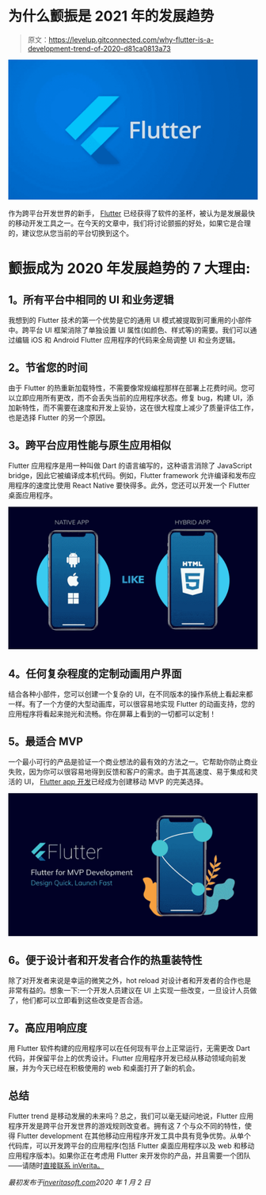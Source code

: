 # 为什么颤振是 2021 年的发展趋势

> 原文：<https://levelup.gitconnected.com/why-flutter-is-a-development-trend-of-2020-d81ca0813a73>

![](img/220b6e7b029fd39d81c9defbc0eebe1a.png)

作为跨平台开发世界的新手， [Flutter](https://flutter.dev/) 已经获得了软件的圣杯，被认为是发展最快的移动开发工具之一。在今天的文章中，我们将讨论颤振的好处，如果它是合理的，建议您从您当前的平台切换到这个。

# **颤振成为 2020 年发展趋势的 7 大理由:**

## **1。所有平台中相同的 UI 和业务逻辑**

我想到的 Flutter 技术的第一个优势是它的通用 UI 模式被提取到可重用的小部件中。跨平台 UI 框架消除了单独设置 UI 属性(如颜色、样式等)的需要。我们可以通过编辑 iOS 和 Android Flutter 应用程序的代码来全局调整 UI 和业务逻辑。

## **2。节省您的时间**

由于 Flutter 的热重新加载特性，不需要像常规编程那样在部署上花费时间。您可以立即应用所有更改，而不会丢失当前的应用程序状态。修复 bug，构建 UI，添加新特性，而不需要在速度和开发上妥协，这在很大程度上减少了质量评估工作，也是选择 Flutter 的另一个原因。

## **3。跨平台应用性能与原生应用相似**

Flutter 应用程序是用一种叫做 Dart 的语言编写的，这种语言消除了 JavaScript bridge，因此它被编译成本机代码。例如，Flutter framework 允许编译和发布应用程序的速度比使用 React Native 要快得多。此外，您还可以开发一个 Flutter 桌面应用程序。

![](img/d012dbe27f4c8f9d6f9b5ad9d4f0566e.png)

## **4。任何复杂程度的定制动画用户界面**

结合各种小部件，您可以创建一个复杂的 UI，在不同版本的操作系统上看起来都一样。有了一个方便的大型动画库，可以很容易地实现 Flutter 的动画支持，您的应用程序将看起来抛光和流畅。你在屏幕上看到的一切都可以定制！

## **5。最适合 MVP**

一个最小可行的产品是验证一个商业想法的最有效的方法之一。它帮助你防止商业失败，因为你可以很容易地得到反馈和客户的需求。由于其高速度、易于集成和灵活的 UI， [Flutter app 开发](https://inveritasoft.com/technologies/flutter)已经成为创建移动 MVP 的完美选择。

![](img/695ca66667faf64362bbe0131791182f.png)

## **6。便于设计者和开发者合作的热重装特性**

除了对开发者来说是幸运的微笑之外，hot reload 对设计者和开发者的合作也是非常有益的。想象一下:一个开发人员建议在 UI 上实现一些改变，一旦设计人员做了，他们都可以立即看到这些改变是否合适。

## **7。高应用响应度**

用 Flutter 软件构建的应用程序可以在任何现有平台上正常运行，无需更改 Dart 代码，并保留平台上的优秀设计。Flutter 应用程序开发已经从移动领域向前发展，并为今天已经在积极使用的 web 和桌面打开了新的机会。

## **总结**

Flutter trend 是移动发展的未来吗？总之，我们可以毫无疑问地说，Flutter 应用程序开发是跨平台开发世界的游戏规则改变者。拥有这 7 个与众不同的特性，使得 Flutter development 在其他移动应用程序开发工具中具有竞争优势。从单个代码库，可以开发跨平台的应用程序(包括 Flutter 桌面应用程序以及 web 和移动应用程序版本)。如果你正在考虑用 Flutter 来开发你的产品，并且需要一个团队——请随时[直接联系 inVerita。](https://inveritasoft.com/contact)

*最初发布于*[*inveritasoft.com*](https://inveritasoft.com/blog/why-flutter-is-a-development-trend-of-2020)*2020 年 1 月 2 日*